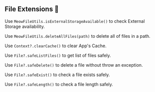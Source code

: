 ## File Extensions 📂

Use `MeowFileUtils.isExternalStorageAvailable()`  to check External Storage availability.

Use `MeowFileUtils.deleteAllFiles(path)`  to delete all of files in a path.

Use `Context?.clearCache()`  to clear App's Cache.

Use `File?.safeListFiles()`  to get list of files safely.

Use `File?.safeDelete()`  to delete a file without throw an exception.

Use `File?.safeExist()`  to check a file exists safely.

Use `File?.safeLength()`  to check a file length safely.  

